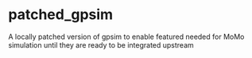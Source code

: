 # patched_gpsim
A locally patched version of gpsim to enable featured needed for MoMo simulation until they are ready to be integrated upstream
